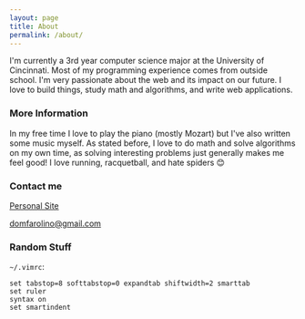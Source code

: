```yaml
---
layout: page
title: About
permalink: /about/
---
```


I'm currently a 3rd year computer science major at the University of Cincinnati. Most of my programming experience comes from outside school. I'm very
passionate about the web and its impact on our future. I love to build things, study math and algorithms, and write web applications.

### More Information

In my free time I love to play the piano (mostly Mozart) but I've also written some music myself. As stated before, I love to do math and solve algorithms
on my own time, as solving interesting problems just generally makes me feel good! I love running, racquetball, and hate spiders 😊

### Contact me
[Personal Site](http://domfarolino.com)

[domfarolino@gmail.com](mailto:domfarolino@gmail.com)

### Random Stuff

`~/.vimrc`:

```
set tabstop=8 softtabstop=0 expandtab shiftwidth=2 smarttab
set ruler
syntax on
set smartindent
```
